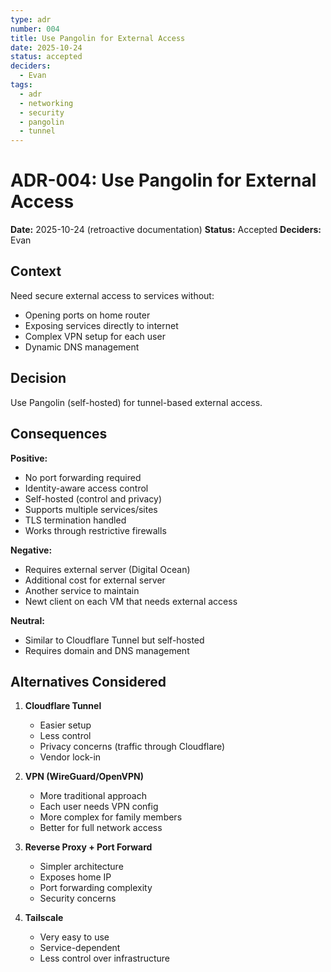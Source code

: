 ```yaml
---
type: adr
number: 004
title: Use Pangolin for External Access
date: 2025-10-24
status: accepted
deciders:
  - Evan
tags:
  - adr
  - networking
  - security
  - pangolin
  - tunnel
---
```


# ADR-004: Use Pangolin for External Access

**Date:** 2025-10-24 (retroactive documentation)
**Status:** Accepted
**Deciders:** Evan

## Context
Need secure external access to services without:
- Opening ports on home router
- Exposing services directly to internet
- Complex VPN setup for each user
- Dynamic DNS management

## Decision
Use Pangolin (self-hosted) for tunnel-based external access.

## Consequences

**Positive:**
- No port forwarding required
- Identity-aware access control
- Self-hosted (control and privacy)
- Supports multiple services/sites
- TLS termination handled
- Works through restrictive firewalls

**Negative:**
- Requires external server (Digital Ocean)
- Additional cost for external server
- Another service to maintain
- Newt client on each VM that needs external access

**Neutral:**
- Similar to Cloudflare Tunnel but self-hosted
- Requires domain and DNS management

## Alternatives Considered

1. **Cloudflare Tunnel**
   - Easier setup
   - Less control
   - Privacy concerns (traffic through Cloudflare)
   - Vendor lock-in

2. **VPN (WireGuard/OpenVPN)**
   - More traditional approach
   - Each user needs VPN config
   - More complex for family members
   - Better for full network access

3. **Reverse Proxy + Port Forward**
   - Simpler architecture
   - Exposes home IP
   - Port forwarding complexity
   - Security concerns

4. **Tailscale**
   - Very easy to use
   - Service-dependent
   - Less control over infrastructure
